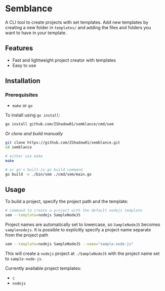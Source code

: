 # Semblance

A CLI tool to create projects with set templates. Add new templates by creating a new folder in `templates/` and adding the files and folders you want to have in your template.

## Features

-   Fast and lightweight project creator with templates
-   Easy to use

## Installation

### Prerequisites

-   `make` or `go`

To install using `go install`:

```bash
go install github.com/ZShadow01/semblance/cmd/sem
```

_Or clone and build manually_

```bash
git clone https://github.com/ZShadow01/semblance.git
cd semblance

# either use make
make

# or go's built-in go build command
go build -o ./bin/sem ./cmd/sem/main.go
```

## Usage

To build a project, specify the project path and the template:

```bash
# command to create a project with the default nodejs template
sem --template=nodejs SampleNodeJS
```

Project names are automatically set to lowercase, so `SampleNodeJS` becomes `samplenodejs`. It is possible to explicitly specify a project name separate from the project path

```bash
sem --template=nodejs SampleNodeJS --name="sample-node-js"
```

This will create a `nodejs` project at `./SampleNodeJS` with the project name set to `sample-node-js`.

Currently available project templates:

-   `c`
-   `nodejs`
